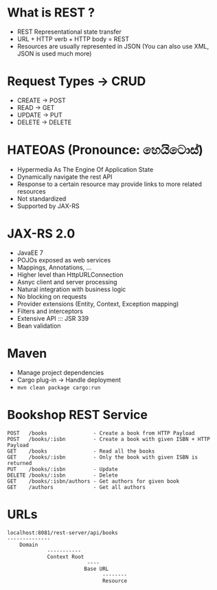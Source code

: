 # What is REST ?
* REST Representational state transfer
* URL + HTTP verb + HTTP body = REST
* Resources are usually represented in JSON (You can also use XML, JSON is used much more)

# Request Types -> CRUD

* CREATE -> POST
* READ -> GET
* UPDATE -> PUT
* DELETE -> DELETE

# HATEOAS (Pronounce: හෙයිටොස්)
* Hypermedia As The Engine Of Application State
* Dynamically navigate the rest API
* Response to a certain resource may provide links to more related resources
* Not standardized
* Supported by JAX-RS

# JAX-RS 2.0
* JavaEE 7
* POJOs exposed as web services
* Mappings, Annotations, ...
* Higher level than HttpURLConnection
* Asnyc client and server processing
* Natural integration with business logic
* No blocking on requests
* Provider extensions (Entity, Context, Exception mapping)
* Filters and interceptors
* Extensive API ::: JSR 339
* Bean validation

# Maven
* Manage project dependencies
* Cargo plug-in -> Handle deployment
* `mvn clean package cargo:run`

# Bookshop REST Service
```
POST   /books               - Create a book from HTTP Payload
POST   /books/:isbn         - Create a book with given ISBN + HTTP Payload
GET    /books               - Read all the books
GET    /books/:isbn         - Only the book with given ISBN is returned
PUT    /books/:isbn         - Update
DELETE /books/:isbn         - Delete
GET    /books/:isbn/authors - Get authors for given book
GET    /authors             - Get all authors
```

# URLs
```
localhost:8081/rest-server/api/books
--------------
    Domain
	         -----------
	         Context Root
	                      ----
	                     Base URL
	                           --------
	                           Resource  
	  
```


